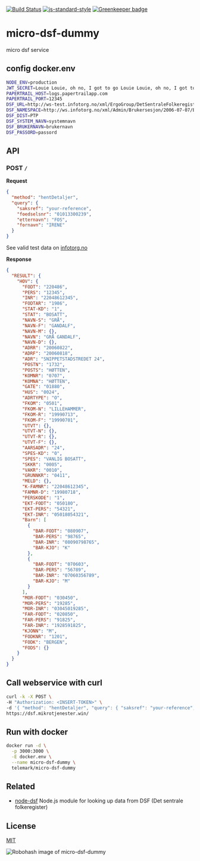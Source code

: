 [![Build Status](https://travis-ci.org/telemark/micro-dsf-dummy.svg?branch=master)](https://travis-ci.org/telemark/micro-dsf-dummy)
[![js-standard-style](https://img.shields.io/badge/code%20style-standard-brightgreen.svg?style=flat)](https://github.com/feross/standard)
[![Greenkeeper badge](https://badges.greenkeeper.io/telemark/micro-dsf-dummy.svg)](https://greenkeeper.io/)

# micro-dsf-dummy

micro dsf service

## config docker.env

```bash
NODE_ENV=production
JWT_SECRET=Louie Louie, oh no, I got to go Louie Louie, oh no, I got to go
PAPERTRAIL_HOST=logs.papertrailapp.com 
PAPERTRAIL_PORT=12345
DSF_URL=http://ws-test.infotorg.no/xml/ErgoGroup/DetSentraleFolkeregister1_4/2015-08-10/DetSentraleFolkeregister1_4.wsdl 
DSF_NAMESPACE=http://ws.infotorg.no/xml/Admin/Brukersesjon/2006-07-07/Brukersesjon.xsd
DSF_DIST=PTP 
DSF_SYSTEM_NAVN=systemnavn
DSF_BRUKERNAVN=brukernavn
DSF_PASSORD=passord
```

## API

### POST ```/```

**Request**

```json
{
  "method": "hentDetaljer",
  "query": {
    "saksref": "your-reference",
    "foedselsnr": "01013300239",
    "etternavn": "FOS",
    "fornavn": "IRENE"
  }
}
```

See valid test data on [infotorg.no](https://qa.infotorg.no/test/cms/site/0/page?id=77)

**Response**
```json
{
  "RESULT": {
    "HOV": {
      "FODT": "220486",
      "PERS": "12345",
      "INR": "22048612345",
      "FODTAR": "1986",
      "STAT-KD": "1",
      "STAT": "BOSATT",
      "NAVN-S": "GRÅ",
      "NAVN-F": "GANDALF",
      "NAVN-M": {},
      "NAVN": "GRÅ GANDALF",
      "NAVN-D": {},
      "ADRR": "20060822",
      "ADRF": "20060818",
      "ADR": "SNIPPETSTADSTREDET 24",
      "POSTN": "1732",
      "POSTS": "HØTTEN",
      "KOMNR": "0707",
      "KOMNA": "HØTTEN",
      "GATE": "01880",
      "HUS": "0024",
      "ADRTYPE": "O",
      "FKOM": "0501",
      "FKOM-N": "LILLEHAMMER",
      "FKOM-R": "19990713",
      "FKOM-F": "19990701",
      "UTVT": {},
      "UTVT-N": {},
      "UTVT-R": {},
      "UTVT-F": {},
      "AARSADR": "24",
      "SPES-KD": "0",
      "SPES": "VANLIG BOSATT",
      "SKKR": "0005",
      "VAKR": "0010",
      "GRUNNKR": "0411",
      "MELD": {},
      "K-FAMNR": "22048612345",
      "FAMNR-D": "19980718",
      "PERSKODE": "1",
      "EKT-FODT": "050180",
      "EKT-PERS": "54321",
      "EKT-INR": "05018054321",
      "Barn": [
        {
          "BAR-FODT": "080907",
          "BAR-PERS": "98765",
          "BAR-INR": "08090798765",
          "BAR-KJO": "K"
        },
        {
          "BAR-FODT": "070603",
          "BAR-PERS": "56789",
          "BAR-INR": "07060356789",
          "BAR-KJO": "M"
        }
      ],
      "MOR-FODT": "030450",
      "MOR-PERS": "19285",
      "MOR-INR": "03045019285",
      "FAR-FODT": "020850",
      "FAR-PERS": "91825",
      "FAR-INR": "1928591825",
      "KJONN": "M",
      "FODKNR": "1201",
      "FODK": "BERGEN",
      "FODS": {}
    }
  }
}
```

## Call webservice with curl

```bash
curl -k -X POST \
-H "Authorization: <INSERT-TOKEN>" \
-d '{ "method": "hentDetaljer", "query": { "saksref": "your-reference", "foedselsnr": "01013300239" } }' \
https://dsf.mikrotjenester.win/
```

## Run with docker

```bash
docker run -d \
  -p 3000:3000 \
  -E docker.env \
  --name micro-dsf-dummy \
  telemark/micro-dsf-dummy
 ```
 
## Related
- [node-dsf](https://github.com/telemark/node-dsf) Node.js module for looking up data from DSF (Det sentrale folkeregister)

## License

[MIT](LICENSE)

![Robohash image of micro-dsf-dummy](https://robots.kebabstudios.party/micro-dsf-dummy.png "Robohash image of micro-dsf-dummy")
